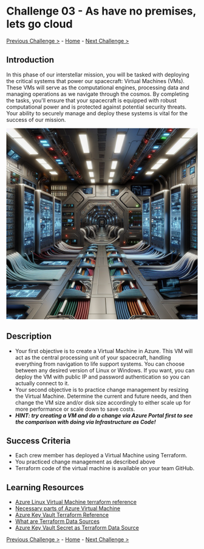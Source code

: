# Challenge 03 - As have no premises, lets go cloud

[Previous Challenge >](Challenge-02.md) - [Home](../README.md) - [Next Challenge >](Challenge-04.md)

## Introduction

In this phase of our interstellar mission, you will be tasked with deploying the critical systems that power our spacecraft: Virtual Machines (VMs). These VMs will serve as the computational engines, processing data and managing operations as we navigate through the cosmos. By completing the tasks, you'll ensure that your spacecraft is equipped with robust computational power and is protected against potential security threats. Your ability to securely manage and deploy these systems is vital for the success of our mission.

  <img src="images/crew-vm.png" width="512"/>

## Description

- Your first objective is to create a Virtual Machine in Azure. This VM will act as the central processing unit of your spacecraft, handling everything from navigation to life support systems. You can choose between any desired version of Linux or Windows. If you want, you can deploy the VM with public IP and password authentication so you can actually connect to it.
- Your second objective is to practice change management by resizing the Virtual Machine. Determine the current and future needs, and then change the VM size and/or disk size accordingly to either scale up for more performance or scale down to save costs. 
- ***HINT: try creating a VM and do a change via Azure Portal first to see the comparison with doing via Infrastructure as Code!***

## Success Criteria

- Each crew member has deployed a Virtual Machine using Terraform.
- You practiced change management as described above
- Terraform code of the virtual machine is available on your team GitHub.

## Learning Resources

- [Azure Linux Virtual Machine terraform reference](https://registry.terraform.io/providers/hashicorp/azurerm/latest/docs/resources/linux_virtual_machine)
- [Necessary parts of Azure Virtual Machine](https://learn.microsoft.com/en-us/azure/virtual-machines/overview#parts-of-a-vm-and-how-theyre-billed)
- [Azure Key Vault Terraform Reference](https://registry.terraform.io/providers/hashicorp/azurerm/latest/docs/resources/key_vault_secret)
- [What are Terraform Data Sources](https://developer.hashicorp.com/terraform/language/data-sources)
- [Azure Key Vault Secret as Terraform Data Source](https://registry.terraform.io/providers/hashicorp/azurerm/latest/docs/data-sources/key_vault_secret)

[Previous Challenge >](Challenge-02.md) - [Home](../README.md) - [Next Challenge >](Challenge-04.md)
